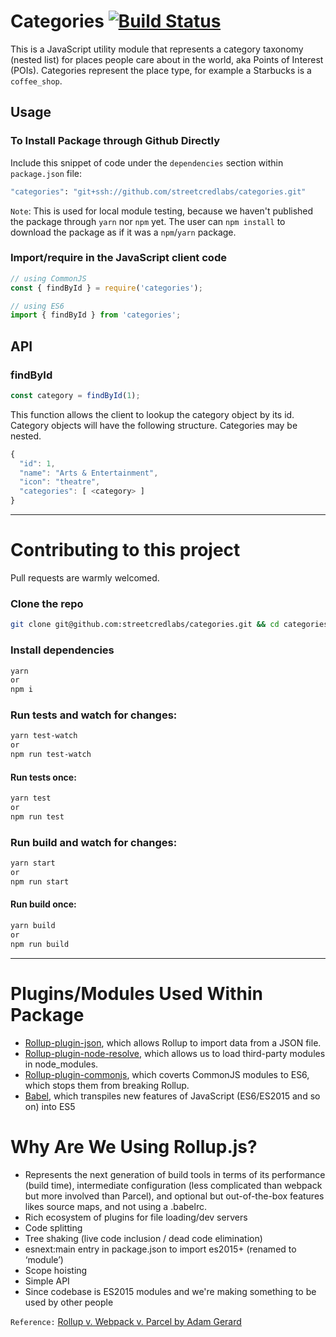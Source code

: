 # Categories [![Build Status](https://travis-ci.com/streetcredlabs/categories.svg?token=kd4tyu6APW8yEuYYcqLi&branch=master)](https://travis-ci.com/streetcredlabs/categories)

This is a JavaScript utility module that represents a category taxonomy (nested list)
for places people care about in the world, aka Points of Interest (POIs).
Categories represent the place type, for example a Starbucks is a `coffee_shop`.

## Usage

### To Install Package through Github Directly

Include this snippet of code under the `dependencies` section within `package.json` file:

```bash
"categories": "git+ssh://github.com/streetcredlabs/categories.git"
```

`Note`: This is used for local module testing, because we haven't published the package through `yarn` nor `npm` yet. The user can `npm install` to download the package as if it was a `npm`/`yarn` package.

### Import/require in the JavaScript client code

```JavaScript
// using CommonJS
const { findById } = require('categories');

// using ES6
import { findById } from 'categories';
```

## API

### findById

```JavaScript
const category = findById(1);
```

This function allows the client to lookup the category object by its id.
Category objects will have the following structure. Categories may be nested.

```JavaScript
{
  "id": 1,
  "name": "Arts & Entertainment",
  "icon": "theatre",
  "categories": [ <category> ]
}
```

-------------------

# Contributing to this project

Pull requests are warmly welcomed.

### Clone the repo

```bash
git clone git@github.com:streetcredlabs/categories.git && cd categories
```

### Install dependencies

```bash
yarn
or
npm i
```

### Run tests and watch for changes:

```bash
yarn test-watch
or
npm run test-watch
```

#### Run tests once:
```bash
yarn test
or
npm run test
```

### Run build and watch for changes:
```JavaScript
yarn start
or
npm run start
```

#### Run build once:

```JavaScript
yarn build
or
npm run build
```

---------------

# Plugins/Modules Used Within Package

- [Rollup-plugin-json](https://github.com/rollup/rollup-plugin-json), which allows Rollup to import data from a JSON file.
- [Rollup-plugin-node-resolve](https://github.com/rollup/rollup-plugin-node-resolve), which allows us to load third-party modules in node_modules.
- [Rollup-plugin-commonjs](https://github.com/rollup/rollup-plugin-commonjs), which coverts CommonJS modules to ES6, which stops them from breaking Rollup.
- [Babel](https://babeljs.io), which transpiles new features of JavaScript (ES6/ES2015 and so on) into ES5

# Why Are We Using Rollup.js?

- Represents the next generation of build tools in terms of its performance (build time), intermediate configuration (less complicated than webpack but more involved than Parcel), and optional but out-of-the-box features likes source maps, and not using a .babelrc.
- Rich ecosystem of plugins for file loading/dev servers
- Code splitting
- Tree shaking (live code inclusion / dead code elimination)
- esnext:main entry in package.json to import es2015+ (renamed to ‘module’)
- Scope hoisting
- Simple API
- Since codebase is ES2015 modules and we're making something to be used by other people

`Reference:` [Rollup v. Webpack v. Parcel by Adam Gerard](https://x-team.com/blog/rollup-webpack-parcel-comparison/)
